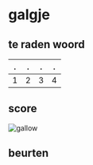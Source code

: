 # galgje

## te raden woord

|.|.|.|.|
|-|-|-|-|
|1|2|3|4|

## score
![gallow](./images/1.png)

## beurten